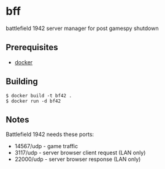 bff
===

battlefield 1942 server manager for post gamespy shutdown


Prerequisites
---

* [docker](https://docker.com/)


Building
---

    $ docker build -t bf42 .
    $ docker run -d bf42


Notes
---

Battlefield 1942 needs these ports:

* 14567/udp - game traffic
* 3117/udp  - server browser client request (LAN only)
* 22000/udp - server browser response (LAN only)
